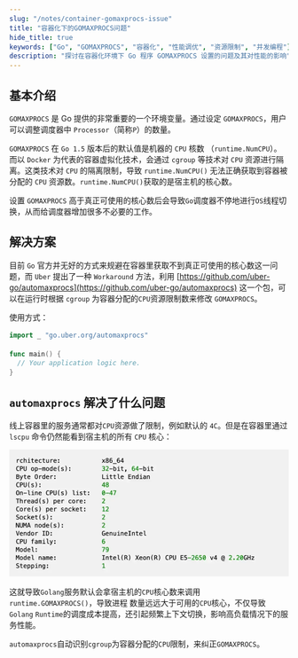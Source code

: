 ```yaml
---
slug: "/notes/container-gomaxprocs-issue"
title: "容器化下的GOMAXPROCS问题"
hide_title: true
keywords: ["Go", "GOMAXPROCS", "容器化", "性能调优", "资源限制", "并发编程"]
description: "探讨在容器化环境下 Go 程序 GOMAXPROCS 设置的问题及其对性能的影响"
---
```


## 基本介绍

`GOMAXPROCS` 是 Go 提供的非常重要的一个环境变量。通过设定 `GOMAXPROCS`，用户可以调整调度器中 `Processor`（简称`P`）的数量。

`GOMAXPROCS` 在 `Go 1.5` 版本后的默认值是机器的 `CPU` 核数 （`runtime.NumCPU`）。而以 `Docker` 为代表的容器虚拟化技术，会通过 `cgroup` 等技术对 `CPU` 资源进行隔离。这类技术对 `CPU` 的隔离限制，导致 `runtime.NumCPU()` 无法正确获取到容器被分配的 `CPU` 资源数。`runtime.NumCPU()`获取的是宿主机的核心数。

设置 `GOMAXPROCS` 高于真正可使用的核心数后会导致`Go`调度器不停地进行`OS`线程切换，从而给调度器增加很多不必要的工作。

## 解决方案

目前 `Go` 官方并无好的方式来规避在容器里获取不到真正可使用的核心数这一问题，而 `Uber` 提出了一种 `Workaround` 方法，利用 [https://github.com/uber-go/automaxprocs](https://github.com/uber-go/automaxprocs) 这一个包，可以在运行时根据 `cgroup` 为容器分配的`CPU`资源限制数来修改 `GOMAXPROCS`。

使用方式：

```go
import _ "go.uber.org/automaxprocs"

func main() {
  // Your application logic here.
}
```

## `automaxprocs` 解决了什么问题

线上容器里的服务通常都对`CPU`资源做了限制，例如默认的 `4C`。但是在容器里通过 `lscpu` 命令仍然能看到宿主机的所有 `CPU` 核心：

![](/attachments/95c4e8faeaf64218803c57f31dae1f3f.png)

  
这就导致`Golang`服务默认会拿宿主机的`CPU`核心数来调用 `runtime.GOMAXPROCS()`，导致进程 数量远远大于可用的`CPU`核心，不仅导致`Golang` `Runtime`的调度成本提高，还引起频繁上下文切换，影响高负载情况下的服务性能。

`automaxprocs`自动识别`cgroup`为容器分配的`CPU`限制，来纠正`GOMAXPROCS`。  
  

